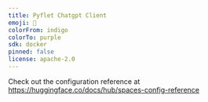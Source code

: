 ```yaml
---
title: Pyflet Chatgpt Client
emoji: 🐠
colorFrom: indigo
colorTo: purple
sdk: docker
pinned: false
license: apache-2.0
---
```


Check out the configuration reference at https://huggingface.co/docs/hub/spaces-config-reference
